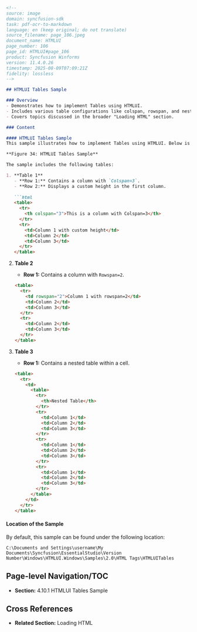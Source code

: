 ```markdown
<!-- 
source: image
domain: syncfusion-sdk
task: pdf-ocr-to-markdown
language: en (keep original; do not translate)
source_filename: page_106.jpeg
document_name: HTMLUI
page_number: 106
page_id: HTMLUI#page_106
product: Syncfusion Winforms
version: 11.4.0.26
timestamp: 2025-08-09T07:09:21Z
fidelity: lossless
-->

## HTMLUI Tables Sample

### Overview
- Demonstrates how to implement Tables using HTMLUI.
- Includes various table configurations like colspan, rowspan, and nested tables.
- Covers topics discussed in the broader "Loading HTML" section.

### Content

#### HTMLUI Tables Sample
This sample illustrates how to implement Tables using HTMLUI. Below is a visualization of the sample:

**Figure 34: HTMLUI Tables Sample**

The sample includes the following tables:

1. **Table 1**
   - **Row 1:** Contains a column with `Colspan=3`.
   - **Row 2:** Displays a custom height in the first column.
   
   ```html
   <table>
     <tr>
       <th colspan="3">This is a column with Colspan=3</th>
     </tr>
     <tr>
       <td>Column 1 with custom height</td>
       <td>Column 2</td>
       <td>Column 3</td>
     </tr>
   </table>
   ```

2. **Table 2**
   - **Row 1:** Contains a column with `Rowspan=2`.
   
   ```html
   <table>
     <tr>
       <td rowspan="2">Column 1 with rowspan=2</td>
       <td>Column 2</td>
       <td>Column 3</td>
     </tr>
     <tr>
       <td>Column 2</td>
       <td>Column 3</td>
     </tr>
   </table>
   ```

3. **Table 3**
   - **Row 1:** Contains a nested table within a cell.
   
   ```html
   <table>
     <tr>
       <td>
         <table>
           <tr>
             <th>Nested Table</th>
           </tr>
           <tr>
             <td>Column 1</td>
             <td>Column 2</td>
             <td>Column 3</td>
           </tr>
           <tr>
             <td>Column 1</td>
             <td>Column 2</td>
             <td>Column 3</td>
           </tr>
           <tr>
             <td>Column 1</td>
             <td>Column 2</td>
             <td>Column 3</td>
           </tr>
         </table>
       </td>
     </tr>
   </table>
   ```

#### Location of the Sample
By default, this sample can be found under the following location:

```
C:\Documents and Settings\username\My Documents\Syncfusion\EssentialStudio\Version Number\Windows\HTMLUI.Windows\Samples\2.0\HTML Tags\HTMLUITables
```

## Page-level Navigation/TOC
- **Section:** 4.10.1 HTMLUI Tables Sample

## Cross References
- **Related Section:** Loading HTML

<!-- tags: HTMLUI, Tables, WinForms, Syncfusion, rowspan, colspan, nested tables, version: 11.4.0.26 -->
```